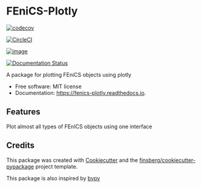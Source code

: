 # FEniCS-Plotly

[![codecov](https://codecov.io/gh/finsberg/fenics-plotly/branch/master/graph/badge.svg?token=PG2JS1SPKJ)](https://codecov.io/gh/finsberg/fenics-plotly)

[![CircleCI](https://circleci.com/gh/finsberg/fenics-plotly.svg?style=shield)](https://circleci.com/gh/finsberg/fenics-plotly)


[![image](https://img.shields.io/pypi/v/fenics_plotly.svg)](https://pypi.python.org/pypi/fenics_plotly)

[![Documentation Status](https://readthedocs.org/projects/fenics_plotly/badge/?version=latest)](https://fenics-plotly.readthedocs.io/en/latest/?badge=latest)



A package for plotting FEniCS objects using plotly


* Free software: MIT license
* Documentation: https://fenics-plotly.readthedocs.io.


## Features

Plot almost all types of FEnICS objects using one interface



## Credits

This package was created with
[Cookiecutter](https://github.com/audreyr/cookiecutter) and the
[finsberg/cookiecutter-pypackage](https://github.com/finsberg/cookiecutter-pypackage)
project template.

This package is also inspired by [bvpy](https://gitlab.com/oali/bvpy)
